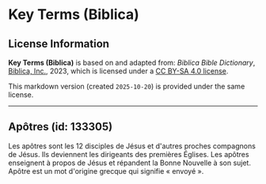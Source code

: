# Key Terms (Biblica)

## License Information

**Key Terms (Biblica)** is based on and adapted from: _Biblica Bible Dictionary_, [Biblica, Inc.](https://www.biblica.com/), 2023, which is licensed under a [CC BY-SA 4.0 license](https://creativecommons.org/licenses/by-sa/4.0/legalcode.en).

This markdown version (created `2025-10-20`) is provided under the same license.



--------------------------------

## Apôtres (id: 133305)

Les apôtres sont les 12 disciples de Jésus et d'autres proches compagnons de Jésus. Ils deviennent les dirigeants des premières Églises. Les apôtres enseignent à propos de Jésus et répandent la Bonne Nouvelle à son sujet. Apôtre est un mot d'origine grecque qui signifie « envoyé ».


